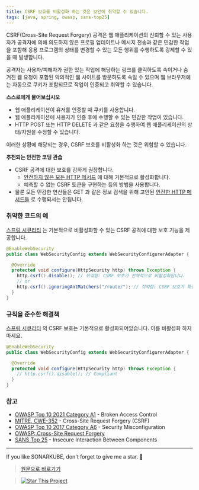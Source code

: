 ```yaml
---
title: CSRF 보호를 비활성화 하는 것은 보안에 취약할 수 있습니다.
tags: [java, spring, owasp, sans-top25]
---
```


CSRF(Cross-Site Request Forgery) 공격은 웹 애플리케이션의 신뢰할 수 있는 사용자가 공격자에 의해 의도하지 않은 프로필 업데이트나 메시지 전송과 같은 민감한 작업을 포함해 응용 프로그램의 상태를 변경할 수 있는 모든 행위를 수행하도록 강제할 수 있을 때 발생합니다.

공격자는 사용자/피해자가 권한 있는 작업에 해당하는 링크를 클릭하도록 속이거나 숨겨진 웹 요청이 포함된 악의적인 웹 사이트를 방문하도록 속일 수 있으며 웹 브라우저에는 자동으로 쿠키가 포함되므로 작업이 인증되고 취약할 수 있습니다.

**스스로에게 물어보십시오**

- 웹 애플리케이션이 유저를 인증할 때 쿠키를 사용합니다.
- 웹 애플리케이션에 사용자가 인증 후에 수행할 수 있는 민감한 작업이 있습니다.
- HTTP POST 또는 HTTP DELETE 과 같은 요청을 수행하여 웹 애플리케이션의 상태/자원을 수정할 수 있습니다.

이러한 상황에 해당되는 경우, CSRF 보호를 비활성화 하는 것은 위험할 수 있습니다.

**추천되는 안전한 코딩 관습**

- CSRF 공격에 대한 보호를 강하게 권장합니다.
  - [안전하지 않은 모든 HTTP 메서드](https://en.wikipedia.org/wiki/Hypertext_Transfer_Protocol#Safe_methods) 에 대해 기본적으로 활성화합니다.
  - 예측할 수 없는 CSRF 토큰을 구현하는 등의 방법을 사용합니다.
- 물론 모든 민감한 연산들은 GET 과 같은 정보 검색을 위해 고안된 [안전한 HTTP 메서드들](https://en.wikipedia.org/wiki/Hypertext_Transfer_Protocol#Safe_methods) 로 수행되서는 안됩니다.

### 취약한 코드의 예

[스프링 시큐리티](https://docs.spring.io/spring-security/site/docs/5.0.x/reference/html/csrf.html#csrf-using) 는 기본적으로 비활성화할 수 있는 CSRF 공격에 대한 보호 기능을 제공합니다.

```java
@EnableWebSecurity
public class WebSecurityConfig extends WebSecurityConfigurerAdapter {

  @Override
  protected void configure(HttpSecurity http) throws Exception {
    http.csrf().disable(); // 취약함: CSRF 보호가 전체적으로 비활성화됩니다.
    // or
    http.csrf().ignoringAntMatchers("/route/"); // 취약함: CSRF 보호가 특정 경로에 대해 비활성화 됩니다.
  }
}
```

### 규칙을 준수한 해결책

[스프링 시큐리티](https://docs.spring.io/spring-security/site/docs/5.0.x/reference/html/csrf.html#csrf-using) 의 CSRF 보호는 기본적으로 활성화되어있습니다. 이를 비활성화 하지 마세요.

```java
@EnableWebSecurity
public class WebSecurityConfig extends WebSecurityConfigurerAdapter {

  @Override
  protected void configure(HttpSecurity http) throws Exception {
    // http.csrf().disable(); // Compliant
  }
}
```

### 참고

- [OWASP Top 10 2021 Category A1](https://owasp.org/Top10/A01_2021-Broken_Access_Control/) - Broken Access Control
- [MITRE, CWE-352](https://cwe.mitre.org/data/definitions/352) - Cross-Site Request Forgery (CSRF)
- [OWASP Top 10 2017 Category A6](https://owasp.org/www-project-top-ten/2017/A6_2017-Security_Misconfiguration) - Security Misconfiguration
- [OWASP: Cross-Site Request Forgery](https://owasp.org/www-community/attacks/csrf)
- [SANS Top 25](https://www.sans.org/top25-software-errors/#cat1) - Insecure Interaction Between Components

---

If you like SONARKUBE, don't forget to give me a star. :star2:

> [원문으로 바로가기](https://rules.sonarsource.com/java/tag/spring/RSPEC-4502)

> [![Star This Project](https://img.shields.io/github/stars/kantabile/sonarkube.svg?label=Stars&style=social)](https://github.com/kantabile/sonarkube)
